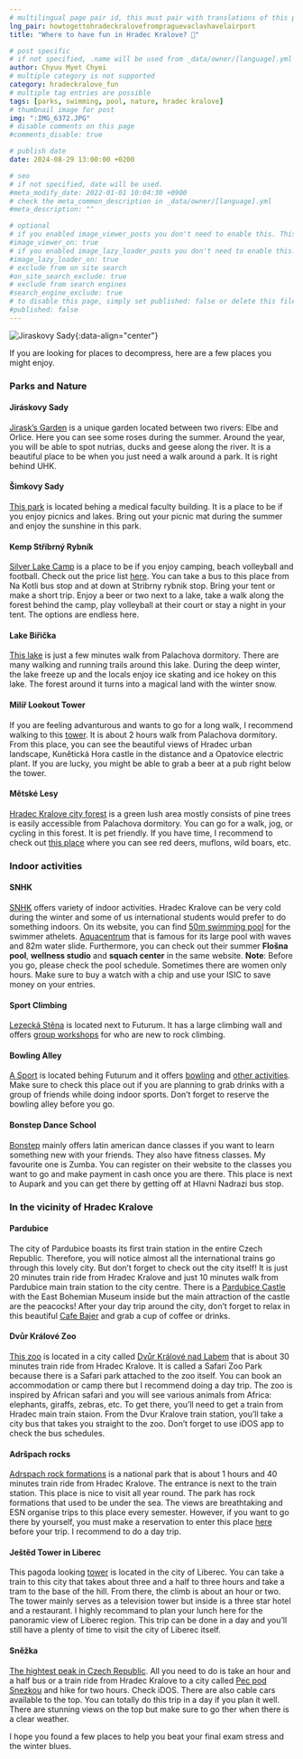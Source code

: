 ```yaml
---
# multilingual page pair id, this must pair with translations of this page. (This name must be unique)
lng_pair: howtogettohradeckralovefrompraguevaclavhavelairport
title: "Where to have fun in Hradec Kralove? 🥳"

# post specific
# if not specified, .name will be used from _data/owner/[language].yml
author: Chyuu Myet Chyei
# multiple category is not supported
category: hradeckralove_fun
# multiple tag entries are possible
tags: [parks, swimming, pool, nature, hradec kralove]
# thumbnail image for post
img: ":IMG_6372.JPG"
# disable comments on this page
#comments_disable: true

# publish date
date: 2024-08-29 13:00:00 +0200

# seo
# if not specified, date will be used.
#meta_modify_date: 2022-01-01 10:04:30 +0900
# check the meta_common_description in _data/owner/[language].yml
#meta_description: ""

# optional
# if you enabled image_viewer_posts you don't need to enable this. This is only if image_viewer_posts = false
#image_viewer_on: true
# if you enabled image_lazy_loader_posts you don't need to enable this. This is only if image_lazy_loader_posts = false
#image_lazy_loader_on: true
# exclude from on site search
#on_site_search_exclude: true
# exclude from search engines
#search_engine_exclude: true
# to disable this page, simply set published: false or delete this file
#published: false
---
```

<!-- outline-start -->

![Jiraskovy Sady](:IMG_6372.JPG){:data-align="center"}

If you are looking for places to decompress, here are a few places you might enjoy.

### Parks and Nature

#### Jiráskovy Sady

[Jirask’s Garden](https://maps.app.goo.gl/6kgU2Y9tjUeiCB3H9) is a unique garden located between two rivers: Elbe and Orlice. Here you can see some roses during the summer. Around the year, you will be able to spot nutrias, ducks and geese along the river. It is a beautiful place to be when you just need a walk around a park. It is right behind UHK. 

#### Šimkovy Sady

[This park](https://maps.app.goo.gl/2tCiApMQxXJTymAL6) is located behing a medical faculty building. It is a place to be if you enjoy picnics and lakes. Bring out your picnic mat during the summer and enjoy the sunshine in this park. 

#### Kemp Stříbrný Rybník

[Silver Lake Camp](https://maps.app.goo.gl/6FghWXcua9tnSPot5) is a place to be if you enjoy camping, beach volleyball and football. Check out the price list [here](https://www.kempstribrnyrybnik.cz/en/price-list-2024/#:~:text=BORROWING%20PRICE%20LIST). You can take a bus to this place from Na Kotli bus stop and at down at Stribrny rybnik stop. Bring your tent or make a short trip. Enjoy a beer or two next to a lake, take a walk along the forest behind the camp, play volleyball at their court or stay a night in your tent. The options are endless here. 

#### Lake Biřička

[This lake](https://maps.app.goo.gl/3Ay5mac97PuiZ2JR8) is just a few minutes walk from Palachova dormitory. There are many walking and running trails around this lake. During the deep winter, the lake freeze up and the locals enjoy ice skating and ice hokey on this lake. The forest around it turns into a magical land with the winter snow.

#### Milíř Lookout Tower

If you are feeling advanturous and wants to go for a long walk, I recommend walking to this [tower](https://maps.app.goo.gl/3Ay5mac97PuiZ2JR8). It is about 2 hours walk from Palachova dormitory. From this place, you can see the beautiful views of Hradec urban landscape, Kunětická Hora castle in the distance and a Opatovice electric plant. If you are lucky, you might be able to grab a beer at a pub right below the tower.

#### Mětské Lesy 

[Hradec Kralove city forest](https://www.mestske-lesy.cz/) is a green lush area mostly consists of pine trees is easily accessible from Palachova dormitory. You can go for a walk, jog, or cycling in this forest. It is pet friendly. If you have time, I recommend to check out [this place](https://maps.app.goo.gl/xL9jt9nE48sCSyE3A) where you can see red deers, muflons, wild boars, etc. 

### Indoor activities

#### SNHK

[SNHK](http://www.snhk.cz/) offers variety of indoor activities. Hradec Kralove can be very cold during the winter and some of us international students would prefer to do something indoors. On its website, you can find [50m swimming pool](http://www.snhk.cz/bazen) for the swimmer athelets. [Aquacentrum](http://www.snhk.cz/lazne) that is famous for its large pool with waves and 82m water slide. Furthermore, you can check out their summer **Flošna pool**, **wellness studio** and **squach center** in the same website. **Note**: Before you go, please check the pool schedule. Sometimes there are women only hours. Make sure to buy a watch with a chip and use your ISIC to save money on your entries.

#### Sport Climbing

[Lezecká Stěna](https://maps.app.goo.gl/mwqTcJYKgEVUts4F8) is located next to Futurum. It has a large climbing wall and offers [group workshops](https://eshop.stenahk.cz/produkty/skupinove-zazitky.htm) for who are new to rock climbing. 

#### Bowling Alley

[A Sport](https://maps.app.goo.gl/LRW9gep2Rao62mB58) is located behing Futurum and it offers [bowling](https://www.a-sport.cz/nase-sluzby/bowling#priceList) and [other activities](https://www.a-sport.cz/). Make sure to check this place out if you are planning to grab drinks with a group of friends while doing indoor sports. Don’t forget to reserve the bowling alley before you go.

#### Bonstep Dance School

[Bonstep](https://www.bonstep.cz/) mainly offers latin american dance classes if you want to learn something new with your friends. They also have fitness classes. My favourite one is Zumba. You can register on their website to the classes you want to go and make payment in cash once you are there. This place is next to Aupark and you can get there by getting off at Hlavni Nadrazi bus stop.

### In the vicinity of Hradec Kralove

#### Pardubice

The city of Pardubice boasts its first train station in the entire Czech Republic. Therefore, you will notice almost all the international trains go through this lovely city. But don’t forget to check out the city itself! It is just 20 minutes train ride from Hradec Kralove and just 10 minutes walk from Pardubice main train station to the city centre. There is a [Pardubice Castle](https://maps.app.goo.gl/p6EvzSAHiYoLwD816) with the East Bohemian Museum inside but the main attraction of the castle are the peacocks! After your day trip around the city, don’t forget to relax in this beautiful [Cafe Bajer](https://maps.app.goo.gl/bHEpcx1r4U8ZMaNT7) and grab a cup of coffee or drinks. 

#### Dvůr Králové Zoo

[This zoo](https://maps.app.goo.gl/mDfHzbhrPJaTnp9R9) is located in a city called [Dvůr Králové nad Labem](https://maps.app.goo.gl/Tawr3BBJK5SkN21q7) that is about 30 minutes train ride from Hradec Kralove. It is called a Safari Zoo Park because there is a Safari park attached to the zoo itself. You can book an accommodation or camp there but I recommend doing a day trip. The zoo is inspired by African safari and you will see various animals from Africa: elephants, giraffs, zebras, etc. To get there, you’ll need to get a train from Hradec main train staion. From the Dvur Kralove train station, you’ll take a city bus that takes you straight to the zoo. Don’t forget to use iDOS app to check the bus schedules.

#### Adršpach rocks

[Adrspach rock formations](https://maps.app.goo.gl/ouA7BJw5dE9rCUzF8) is a national park that is about 1 hours and 40 minutes train ride from Hradec Kralove. The entrance is next to the train station. This place is nice to visit all year round. The park has rock formations that used to be under the sea. The views are breathtaking and ESN organise trips to this place every semester. However, if you want to go there by yourself, you must make a reservation to enter this place [here](https://maps.app.goo.gl/ouA7BJw5dE9rCUzF8) before your trip. I recommend to do a day trip. 

#### Ještěd Tower in Liberec

This pagoda looking [tower](https://maps.app.goo.gl/6NaGmFSJVHQNHL746) is located in the city of Liberec. You can take a train to this city that takes about three and a half to three hours and take a tram to the base of the hill. From there, the climb is about an hour or two. The tower mainly serves as a television tower but inside is a three star hotel and a restaurant. I highly recommand to plan your lunch here for the panoramic view of Liberec region. This trip can be done in a day and you’ll still have a plenty of time to visit the city of Liberec itself.

#### Sněžka

[The hightest peak in Czech Republic](https://maps.app.goo.gl/yXvYdi4ygcimeKFQ7). All you need to do is take an hour and a half bus or a train ride from Hradec Kralove to a city called [Pec pod Snezkou](https://maps.app.goo.gl/aH9LxiVMysPj3Kvb9) and hike for two hours. Check iDOS. There are also cable cars available to the top. You can totally do this trip in a day if you plan it well. There are stunning views on the top but make sure to go ther when there is a clear weather.  

I hope you found a few places to help you beat your final exam stress and the winter blues. 

